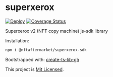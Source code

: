 # superxerox

[![Deploy](https://github.com/mingderwang/superxerox-sdk/workflows/build/badge.svg)](https://github.com/mingderwang/superxerox-sdk/actions)
[![Coverage Status](https://coveralls.io/repos/github/mingderwang/superxerox-sdk/badge.svg?branch=master)](https://coveralls.io/github/mingderwang/superxerox-sdk?branch=master)

Superxerox v2 (NFT copy machine) js-sdk library

<!-- TODO: add extended examples -->

Installation:

```sh
npm i @nftaftermarket/superxerox-sdk
```

<!-- TODO: add usage examples -->

Bootstrapped with: [create-ts-lib-gh](https://github.com/glebbash/create-ts-lib-gh)

This project is [Mit Licensed](LICENSE).
